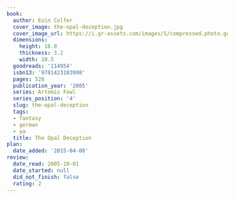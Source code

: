```yaml
---
book:
  author: Eoin Colfer
  cover_image: the-opal-deception.jpg
  cover_image_url: https://i.gr-assets.com/images/S/compressed.photo.goodreads.com/books/1266475201l/114954.jpg
  dimensions:
    height: 18.0
    thickness: 3.2
    width: 10.5
  goodreads: '114954'
  isbn13: '9781423103998'
  pages: 528
  publication_year: '2005'
  series: Artemis Fowl
  series_position: '4'
  slug: the-opal-deception
  tags:
  - fantasy
  - german
  - ya
  title: The Opal Deception
plan:
  date_added: '2015-04-08'
review:
  date_read: 2005-10-01
  date_started: null
  did_not_finish: false
  rating: 2
---
```


